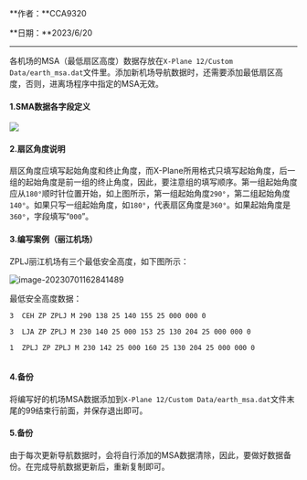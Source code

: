 **作者：**CCA9320

**日期：**2023/6/20

---

各机场的MSA（最低扇区高度）数据存放在`X-Plane 12/Custom Data/earth_msa.dat`文件里。添加新机场导航数据时，还需要添加最低扇区高度，否则，进离场程序中指定的MSA无效。

#### 1.SMA数据各字段定义

![](https://picsi.sunbangyan.cn/2023/07/01/qgx3fd.png)

#### 2.扇区角度说明

扇区角度应填写起始角度和终止角度，而X-Plane所用格式只填写起始角度，后一组的起始角度是前一组的终止角度，因此，要注意组的填写顺序。第一组起始角度应从`180°`顺时针位置开始，如上图所示，第一组起始角度`290°`，第二组起始角度`140°`。如果只写一组起始角度，如`180°`，代表扇区角度是`360°`。如果起始角度是`360°`，字段填写“`000`”。

#### 3.编写案例（丽江机场）

ZPLJ丽江机场有三个最低安全高度，如下图所示：

![image-20230701162841489](C:\Users\ASUS\AppData\Roaming\Typora\typora-user-images\image-20230701162841489.png)

最低安全高度数据：

```
3  CEH ZP ZPLJ M 290 138 25 140 155 25 000 000 0

3  LJA ZP ZPLJ M 230 140 25 000 153 25 130 204 25 000 000 0

1  ZPLJ ZP ZPLJ M 230 142 25 000 160 25 130 204 25 000 000 0


```

#### 4.备份

将编写好的机场MSA数据添加到`X-Plane 12/Custom Data/earth_msa.dat`文件末尾的99结束行前面，并保存退出即可。

#### 5.备份

由于每次更新导航数据时，会将自行添加的MSA数据清除，因此，要做好数据备份。在完成导航数据更新后，重新复制即可。

